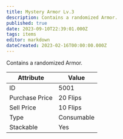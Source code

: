 ```yaml
---
title: Mystery Armor Lv.3
description: Contains a randomized Armor.
published: true
date: 2023-09-10T22:39:01.000Z
tags: items
editor: markdown
dateCreated: 2023-02-16T00:00:00.000Z
---
```


Contains a randomized Armor.

|Attribute|Value|
|-|-|
|ID|5001|
|Purchase Price|20 Flips|
|Sell Price|10 Flips|
|Type|Consumable|
|Stackable|Yes|

